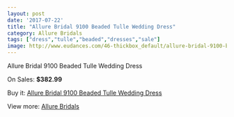 ```yaml
---
layout: post
date: '2017-07-22'
title: "Allure Bridal 9100 Beaded Tulle Wedding Dress"
category: Allure Bridals
tags: ["dress","tulle","beaded","dresses","sale"]
image: http://www.eudances.com/46-thickbox_default/allure-bridal-9100-beaded-tulle-wedding-dress.jpg
---
```

Allure Bridal 9100 Beaded Tulle Wedding Dress

On Sales: **$382.99**
<a href="https://www.eudances.com/en/allure-bridals/16-allure-bridal-9100-beaded-tulle-wedding-dress.html"><amp-img layout="responsive" width="600" height="600" src="//www.eudances.com/46-thickbox_default/allure-bridal-9100-beaded-tulle-wedding-dress.jpg" alt="Allure Bridal 9100 Beaded Tulle Wedding Dress 0" /></a>
<a href="https://www.eudances.com/en/allure-bridals/16-allure-bridal-9100-beaded-tulle-wedding-dress.html"><amp-img layout="responsive" width="600" height="600" src="//www.eudances.com/48-thickbox_default/allure-bridal-9100-beaded-tulle-wedding-dress.jpg" alt="Allure Bridal 9100 Beaded Tulle Wedding Dress 1" /></a>
<a href="https://www.eudances.com/en/allure-bridals/16-allure-bridal-9100-beaded-tulle-wedding-dress.html"><amp-img layout="responsive" width="600" height="600" src="//www.eudances.com/47-thickbox_default/allure-bridal-9100-beaded-tulle-wedding-dress.jpg" alt="Allure Bridal 9100 Beaded Tulle Wedding Dress 2" /></a>

Buy it: [Allure Bridal 9100 Beaded Tulle Wedding Dress](https://www.eudances.com/en/allure-bridals/16-allure-bridal-9100-beaded-tulle-wedding-dress.html "Allure Bridal 9100 Beaded Tulle Wedding Dress")

View more: [Allure Bridals](https://www.eudances.com/en/2-allure-bridals "Allure Bridals")